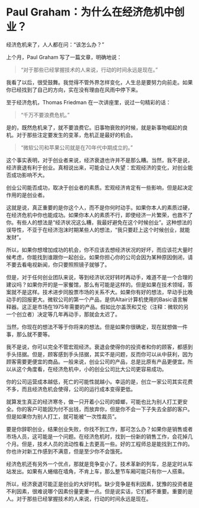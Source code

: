 # Paul Graham：为什么在经济危机中创业？


经济危机来了，人人都在问：“该怎么办？”

上个月，Paul Graham 写了一篇文章，明确地说：

> “对于那些已经掌握技术的人来说，行动的时间永远是现在。”

我看了以后，很受鼓舞。我觉得不管外界怎样变化，人生总是要努力向前走。如果你已经找到了自己的方向，实在没有理由在风雨中停下来。

至于经济危机，Thomas Friedman 在一次讲座里，说过一句精彩的话：

> “千万不要浪费危机。”

是的，既然危机来了，就不要浪费它。旧事物衰败的时候，就是新事物崛起的良机。对于那些注定要发生的变革，危机正是最好的机会。

> “微软公司和苹果公司就是在70年代中期成立的。”

这个事实表明，对于创业者来说，经济衰退也许并不是那么糟。当然，我不是说，经济衰退有利于创业。真相说出来，可能会让人失望：宏观经济的变化，对创业能否成功影响不大。

创业公司能否成功，取决于创业者的素质。宏观经济肯定有一些影响，但是起决定作用的是创业者。

这就是说，真正重要的是你这个人，而不是你何时动手。如果你本人的素质过硬，在经济危机中你也能成功。如果你本人的素质不行，即使经济一片繁荣，也救不了你。有些人的想法是“经济状况这么糟，我最好避免在这个时候创业”。这种想法的误导性，不亚于在经济泡沫时期某些人的想法，“我只要赶上这个时候创业，就能发财”。

所以，如果你想增加成功的机会，你不应该去想经济状况的好坏，而应该花大量时候考虑，你能找到谁跟你一起创业。如果你担心你的公司会因为某种原因倒闭，请不要去看电视新闻，你只要照照镜子就够了。

但是，对于任何创业团队来说，等到经济状况好转时再动手，难道不是一个合理的建议吗？如果你开的是一家餐馆，那么有可能是这样的。但是如果在技术领域，答案就不是这样。技术进步同股票市场的关系不大。如果你有好的想法，早动手比晚动手的回报更大。微软公司的第一个产品，是供Altair计算机使用的Basic语言解释器。这正是市场在1975年需要的产品。假如比尔盖茨和艾伦（注释：微软的另一个创立者）决定等几年再动手，那就会太迟了。

当然，你现在的想法不等于你将来的想法。但是如果你很确定，现在就想做一件事，那么就不要等。

我不是说，你可以完全不管宏观经济。衰退会使得你的投资者和你的顾客，都感到手头拮据。但是，顾客感到手头拮据，其实不是问题，反而你可以从中获利，因为顾客需要更便宜的商品。一般来说，创业公司的产品，总是比原有产品更便宜。所以从这个角度看，在经济危机中，小的创业公司比大公司更容易成功。

你的公司运营成本越低，死亡的可能性就越小。幸运的是，创立一家公司其实花费不多，而且经济危机会使得，公司的运行成本变得更低。

就算发生真正的经济寒冬，做一只开着小公司的蟑螂，可能也比为别人打工更安全。你的客户可能因为付不出钱，而放弃你，但是你不会一下子失去全部的客户。但是如果你为别人打工，就可能被“一次性裁员”。

要是你辞职创业，结果创业失败，你找不到工作，那可怎么办？如果你是销售或者市场人员，这可能是一个问题。在经济危机时，找到一份新的销售工作，会花掉几个月。但是，技术人员的流动性看上去更高一些。好的工程师总是能找到工作的。你也许对新工作感到不满意，但是至少你不会饿死。

经济危机还有另外一个优点，那就是竞争变小了。技术革新的列车，总是定时从车站发出。如果有人蜷缩在墙角，不肯上车，那么整节车厢可能只有你一人搭乘。

所以，经济衰退可能正是创业的大好时机。缺少竞争是有利因素，犹豫的投资者是不利因素，很难说哪个因素份量更重一点。但是说实话，它们都不重要。重要的是人。对于那些已经掌握技术的人来说，行动的时间永远是现在。

